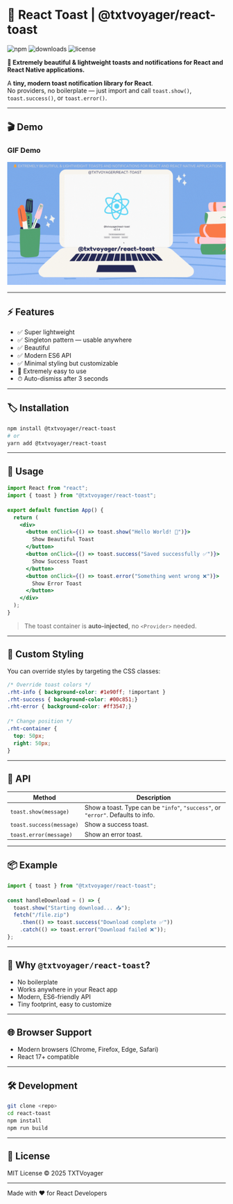 # 🌟 React Toast | @txtvoyager/react-toast

![npm](https://img.shields.io/npm/v/@txtvoyager/react-toast)
![downloads](https://img.shields.io/npm/dt/@txtvoyager/react-toast)
![license](https://img.shields.io/npm/l/@txtvoyager/react-toast)

**🔔 Extremely beautiful & lightweight toasts and notifications for React and React Native applications.**

A **tiny, modern toast notification library for React**.  
No providers, no boilerplate — just import and call `toast.show()`, `toast.success()`, or `toast.error()`.

---

## 🎬 Demo

### GIF Demo
![Demo](./demo.gif?raw=true)

---

## ⚡ Features

- ✅ Super lightweight
- ✅ Singleton pattern — usable anywhere
- ✅ Beautiful
- ✅ Modern ES6 API
- ✅ Minimal styling but customizable
- 🎨 Extremely easy to use
- ⏱ Auto-dismiss after 3 seconds

---

## 🏷 Installation

```bash
npm install @txtvoyager/react-toast
# or
yarn add @txtvoyager/react-toast
````

---

## 🚀 Usage

```jsx
import React from "react";
import { toast } from "@txtvoyager/react-toast";

export default function App() {
  return (
    <div>
      <button onClick={() => toast.show("Hello World! 🎉")}>
        Show Beautiful Toast
      </button>
      <button onClick={() => toast.success("Saved successfully ✅")}>
        Show Success Toast
      </button>
      <button onClick={() => toast.error("Something went wrong ❌")}>
        Show Error Toast
      </button>
    </div>
  );
}
```

> The toast container is **auto-injected**, no `<Provider>` needed.

---

## 🎨 Custom Styling

You can override styles by targeting the CSS classes:

```css
/* Override toast colors */
.rht-info { background-color: #1e90ff; !important }
.rht-success { background-color: #00c851;}
.rht-error { background-color: #ff3547;}

/* Change position */
.rht-container {
  top: 50px;
  right: 50px;
}
```

---

## 🔧 API

| Method                   | Description                                                                      |
| ------------------------ | -------------------------------------------------------------------------------- |
| `toast.show(message)`    | Show a toast. Type can be `"info"`, `"success"`, or `"error"`. Defaults to info. |
| `toast.success(message)` | Show a success toast.                                                            |
| `toast.error(message)`   | Show an error toast.                                                             |

---

## 📦 Example

```jsx
import { toast } from "@txtvoyager/react-toast";

const handleDownload = () => {
  toast.show("Starting download... 📥");
  fetch("/file.zip")
    .then(() => toast.success("Download complete ✅"))
    .catch(() => toast.error("Download failed ❌"));
};
```

---

## 🎯 Why `@txtvoyager/react-toast`?

* No boilerplate
* Works anywhere in your React app
* Modern, ES6-friendly API
* Tiny footprint, easy to customize

---

## 🌐 Browser Support

* Modern browsers (Chrome, Firefox, Edge, Safari)
* React 17+ compatible

---

## 🛠 Development

```bash
git clone <repo>
cd react-toast
npm install
npm run build
```

---

## 📜 License

MIT License © 2025 TXTVoyager

---

Made with ❤️ for React Developers
